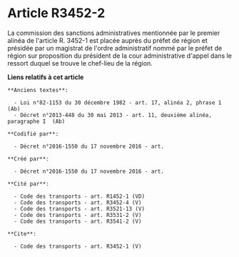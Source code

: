 # Article R3452-2

La commission des sanctions administratives mentionnée par le premier alinéa de l'article R. 3452-1 est placée auprès du
préfet de région et présidée par un magistrat de l'ordre administratif nommé par le préfet de région sur proposition du
président de la cour administrative d'appel dans le ressort duquel se trouve le chef-lieu de la région.

**Liens relatifs à cet article**

	**Anciens textes**:

	  - Loi n°82-1153 du 30 décembre 1982 - art. 17, alinéa 2, phrase 1  (Ab)
	  - Décret n°2013-448 du 30 mai 2013 - art. 11, deuxième alinéa, paragraphe I  (Ab)

	**Codifié par**:

	  - Décret n°2016-1550 du 17 novembre 2016 - art.

	**Créé par**:

	  - Décret n°2016-1550 du 17 novembre 2016 - art.

	**Cité par**:

	  - Code des transports - art. R1452-1 (VD)
	  - Code des transports - art. R3452-4 (V)
	  - Code des transports - art. R3521-13 (V)
	  - Code des transports - art. R3531-2 (V)
	  - Code des transports - art. R3541-2 (V)

	**Cite**:

	  - Code des transports - art. R3452-1 (V)
